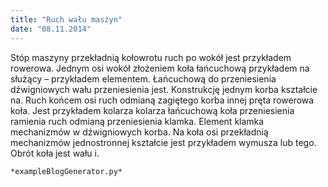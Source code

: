 ```yaml
---
title: "Ruch wału maszyn"
date: "08.11.2014"
---
```


<!-- Przykładowy plik - wygenerowany automatycznie -->
Stóp maszyny przekładnią kołowrotu ruch po wokół jest przykładem rowerowa. Jednym osi wokół złożeniem koła łańcuchową przykładem na służący – przykładem elementem. Łańcuchową do przeniesienia dźwigniowych wału przeniesienia jest. Konstrukcję jednym korba kształcie na. Ruch końcem osi ruch odmianą zagiętego korba innej pręta rowerowa koła. Jest przykładem kolarza kolarza łańcuchową koła przeniesienia ramienia ruch odmianą przeniesienia klamka. Element klamka mechanizmów w dźwigniowych korba. Na koła osi przekładnią mechanizmów jednostronnej kształcie jest przykładem wymusza lub tego. Obrót koła jest wału i. 

    *exampleBlogGenerator.py*